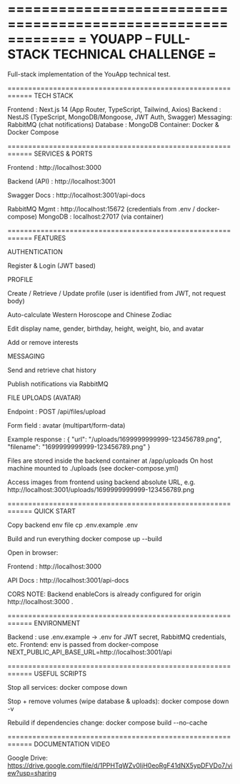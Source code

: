 ============================================================
=  YOUAPP – FULL-STACK TECHNICAL CHALLENGE                =
============================================================

Full-stack implementation of the YouApp technical test.

============================================================
TECH STACK

Frontend : Next.js 14 (App Router, TypeScript, Tailwind, Axios)
Backend : NestJS (TypeScript, MongoDB/Mongoose, JWT Auth, Swagger)
Messaging: RabbitMQ (chat notifications)
Database : MongoDB
Container: Docker & Docker Compose

============================================================
SERVICES & PORTS

Frontend : http://localhost:3000

Backend (API) : http://localhost:3001

Swagger Docs : http://localhost:3001/api-docs

RabbitMQ Mgmt : http://localhost:15672
 (credentials from .env / docker-compose)
MongoDB : localhost:27017 (via container)

============================================================
FEATURES

AUTHENTICATION

Register & Login (JWT based)

PROFILE

Create / Retrieve / Update profile (user is identified from JWT, not request body)

Auto-calculate Western Horoscope and Chinese Zodiac

Edit display name, gender, birthday, height, weight, bio, and avatar

Add or remove interests

MESSAGING

Send and retrieve chat history

Publish notifications via RabbitMQ

FILE UPLOADS (AVATAR)

Endpoint : POST /api/files/upload

Form field : avatar (multipart/form-data)

Example response :
{ "url": "/uploads/1699999999999-123456789.png", "filename": "1699999999999-123456789.png" }

Files are stored inside the backend container at /app/uploads
On host machine mounted to ./uploads (see docker-compose.yml)

Access images from frontend using backend absolute URL, e.g.
http://localhost:3001/uploads/1699999999999-123456789.png

============================================================
QUICK START

Copy backend env file
cp .env.example .env

Build and run everything
docker compose up --build

Open in browser:

Frontend : http://localhost:3000

API Docs : http://localhost:3001/api-docs

CORS NOTE: Backend enableCors is already configured for origin http://localhost:3000
.

============================================================
ENVIRONMENT

Backend : use .env.example → .env for JWT secret, RabbitMQ credentials, etc.
Frontend: env is passed from docker-compose
NEXT_PUBLIC_API_BASE_URL=http://localhost:3001/api

============================================================
USEFUL SCRIPTS

Stop all services:
docker compose down

Stop + remove volumes (wipe database & uploads):
docker compose down -v

Rebuild if dependencies change:
docker compose build --no-cache

============================================================
DOCUMENTATION VIDEO

Google Drive: https://drive.google.com/file/d/1PPHTqWZv0IjH0eoRgF41dNX5ypDFVDo7/view?usp=sharing